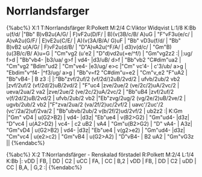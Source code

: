# Norrlandsfarger

{%abc%}
X:1
T:Norrlandsfärger
R:Polkett
M:2/4
C:Viktor Widqvist
L:1/8
K:Bb
u(f/d/ |"Bb" B)vB2u(A/G/ | F)vF2u(D/F/ | B)(v(3B/c/B/ A)uG | "F"vF3u(e/c/ | A)vA2u(G/F/ | E)vE2u(C/E/ | A)(v(3A/B/A/ G)uF |
"Bb" vD3u(f/d/ | "Bb" B)vB2 u(A/G/ | F)vF2u(d/B/ | "D"A)vA2u(^F/A/ | d3)v(d/c/ | "Gm"B)(u(3B/c/B/ A)u=G | "Cm"vg2 (u'e2 | "D"d)vd2u(=e/^f/) | "Gm"vg2z2 :|
|:ug/ f>d | "Bb"vb4- |b3/ua/ g>f | vd4- |d3/uB/ d>f | "Bb"vb2 "C#dim"ua2 | "Cm"vg2 "Bdim"ud2 | "Cm"ve4- |e3/ug/ e>c |"Cm" vc'4- | c'3/ub/ a>g | 
"Ebdim"v^f4- |^f3/ug/ a>g | "Bb"v=f2 "C#dim"u=e2 | "Cm"v_e2 "F"uA2 | "Bb"vB4- | B z3 :| 
|:"Bb"zvf/2uf/2 (vf/2d/)2uB/2vd/2 | ufvb/2ub/2 vb2 |zvf/2uf/2 (vf/2d/2)uB/2vd/2 | "F"uc4 |zve/2ue/2 (ve/2c/2)uA/2vc/2 |
ueva/2ua/2 va2 |zve/2ue/2 (ve/2c/2)uA/2vc/2 | "Bb"uB4 |zvf/2uf/2 v(f/2d/2)uB/2vd/2 |
ufvb/2ub/2 vb2 |"Eb"zvg/2ug/2 (vg/2e/2)uB/2ve/2 | ugvb/2ub/2 vb2 |"F"zva/2ua/2 (va/2f/2)uc/2vf/2 |
uavc'/2uc'/2 (vc'/2a/2)uf/2va/2 | "Bb"ubvb/2ub/2 v(b/2f/2)ud/2vf/2 | ub2z2 :|
K:Gm
|"Gm" vD4 | u(G2>B2) | vd4- |d3z| "Eb"ue4 | v(B2>G2) | "Gm"ud4- |d3z| "D"vc4 | u(A2>D2) | vc4- | c2 uB2 | vA4 | "Gm"u(B2>G2) | "D" vA4- | A3z|
"Gm"vD4 | u(G2>B2) | vd4- |d3z| "Eb"ue4 | v(g2>e2) | "Gm"ud4- |d3z|  "Cm"vc4 | u(e2>c2) | "Gm"vB4 | u(G2>A2) | "D"vB4- | B2 uA2 | "Gm"vG3z ||
{%endabc%}

{%abc%}
X:2
T:Norrlandsfärger - Renskalad förstadel
R:Polkett
M:2/4
L:1/4
K:Bb
|: vDD | FB, | DD | C2 | uCC | FA, | CC | B,2 | vDD | FB, | DD | C2 | uDD | CC | B,A, | G,2 :|
{%endabc%}



